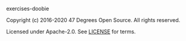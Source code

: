 [comment]: <> (Don't edit this file!)
[comment]: <> (It is automatically updated after every release of https://github.com/47degrees/.github)
[comment]: <> (If you want to suggest a change, please open a PR or issue in that repository)

exercises-doobie

Copyright (c) 2016-2020 47 Degrees Open Source. All rights reserved.

Licensed under Apache-2.0. See [LICENSE](LICENSE.md) for terms.